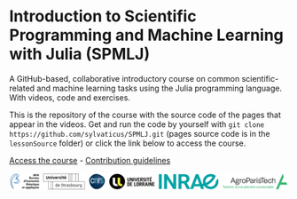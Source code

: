 # Introduction to Scientific Programming and Machine Learning with Julia (SPMLJ)

A GitHub-based, collaborative introductory course on common scientific-related and machine learning tasks using the Julia programming language.
With videos, code and exercises.

This is the repository of the course with the source code of the pages that appear in the videos.
Get and run the code by yourself with `git clone https://github.com/sylvaticus/SPMLJ.git` (pages source code is in the `lessonSource` folder) or click the link below to access the course.


[Access the course](https://sylvaticus.github.io/SPMLJ/stable) - [Contribution guidelines](https://sylvaticus.github.io/SPMLJ/stable/00_-_INTRO_-_Introduction_julia_ml/0001_-_Course_presentation.html#How-to-contribute-to-the-course)


![logos](lessonsSources/assets/imgs/beta_and_tutelles_white.png)

